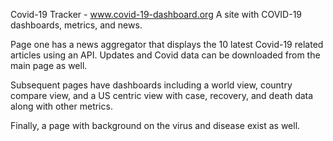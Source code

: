 Covid-19 Tracker - www.covid-19-dashboard.org
A site with COVID-19 dashboards, metrics, and news.

Page one has a news aggregator that displays the 10 latest Covid-19 related articles using an API. Updates and Covid data can be downloaded from the main page as well.

Subsequent pages have dashboards including a world view, country compare view, and a US centric view with case, recovery, and death data along with other metrics.

Finally, a page with background on the virus and disease exist as well.
